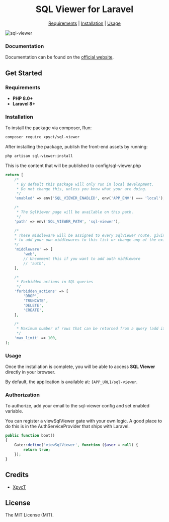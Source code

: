 <div align="center">
    <p>
        <h1>SQL Viewer for Laravel</h1>
    </p>
</div>

<p align="center">
    <a href="#requirements">Requirements</a> |
    <a href="#installation">Installation</a> |
    <a href="#usage">Usage</a>
</p>

![sql-viewer](https://github.com/user-attachments/assets/f57fe1d8-45f5-421f-ada4-17aad5b54536)


### Documentation

Documentation can be found on the [official website](#).

## Get Started

### Requirements

- **PHP 8.0+**
- **Laravel 8+**

### Installation

To install the package via composer, Run:

```bash
composer require xpyct/sql-viewer
```

After installing the package, publish the front-end assets by running:

```bash
php artisan sql-viewer:install
```

This is the content that will be published to config/sql-viewer.php

```php
return [
    /*
     * By default this package will only run in local development.
     * Do not change this, unless you know what your are doing.
     */
    'enabled' => env('SQL_VIEWER_ENABLED', env('APP_ENV') === 'local'),

    /*
     * The SqlViewer page will be available on this path.
     */
    'path' => env('SQL_VIEWER_PATH', 'sql-viewer'),

    /*
    * These middleware will be assigned to every SqlViewer route, giving you the chance
    * to add your own middlewares to this list or change any of the existing middleware.
    */
    'middleware' => [
        'web',
        // Uncomment this if you want to add auth middleware
        // 'auth',
    ],

    /*
     * Forbidden actions in SQL queries
     */
    'forbidden_actions' => [
        'DROP',
        'TRUNCATE',
        'DELETE',
        'CREATE',
    ],

    /*
     * Maximum number of rows that can be returned from a query (add it to the LIMIT clause)
     */
    'max_limit' => 100,
];

```

### Usage

Once the installation is complete, you will be able to access **SQL Viewer** directly in your browser.

By default, the application is available at: `{APP_URL}/sql-viewer`.

### Authorization

To authorize, add your email to the sql-viewer config and set enabled variable.

You can register a viewSqlViewer gate with your own logic. A good place to do this is in the AuthServiceProvider that ships with Laravel.

```php
public function boot()
{
    Gate::define('viewSqlViewer', function ($user = null) {
        return true;
    });
}
```

## Credits

- [XpycT](https://github.com/XpycT)

## License

The MIT License (MIT).
